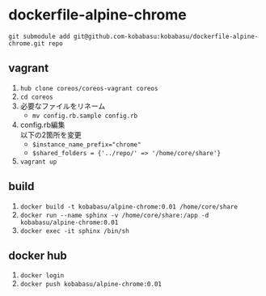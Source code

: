 # dockerfile-alpine-chrome

```
git submodule add git@github.com-kobabasu:kobabasu/dockerfile-alpine-chrome.git repo
```

## vagrant
1. `hub clone coreos/coreos-vagrant coreos`
1. `cd coreos`
1. 必要なファイルをリネーム  
   * `mv config.rb.sample config.rb`
1. config.rb編集  
    以下の2箇所を変更
    * `$instance_name_prefix="chrome"`
    * `$shared_folders = {'../repo/' => '/home/core/share'}`
1. `vagrant up`

## build
1. `docker build -t kobabasu/alpine-chrome:0.01 /home/core/share`
1. `docker run --name sphinx -v /home/core/share:/app -d kobabasu/alpine-chrome:0.01`
1. `docker exec -it sphinx /bin/sh`

## docker hub
1. `docker login`
1. `docker push kobabasu/alpine-chrome:0.01`
